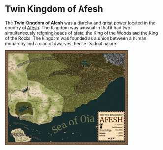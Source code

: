 # Twin Kingdom of Afesh

The **Twin Kingdom of Afesh** was a diarchy and great power located in the country of [Afesh](Afesh). The Kingdom was unusual in that it had two simultaneously reigning heads of state: the King of the Woods and the King of the Rocks. The kingdom was founded as a union between a human monarchy and a clan of dwarves, hence its dual nature. 

[![](https://raw.githubusercontent.com/lel-rc/Ornia-Wiki/master/assets/resized/Afesh_RESIZED.jpg)](https://raw.githubusercontent.com/lel-rc/Ornia-Wiki/master/assets/resized/Afesh_RESIZED.jpg)